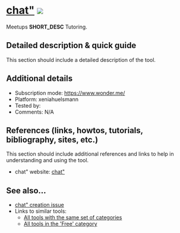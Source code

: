 # [chat"](HTW (Xenia))  [<img src="images/Free.png" align="bottom">](https://github.com/e-CLOSE/Toolbox/issues?q=label%3A01_TOOL+label%3AFree)

Meetups __SHORT_DESC__ Tutoring.


## Detailed description & quick guide

This section should include a detailed description of the tool.


## Additional details

- Subscription mode: https://www.wonder.me/
- Platform: xeniahuelsmann
- Tested by: 
- Comments: N/A


## References (links, howtos, tutorials, bibliography, sites, etc.)

This section should include additional references and links to help in
understanding and using the tool.

- chat" website: [chat"](HTW (Xenia))


## See also...

- [chat" creation issue](https://github.com/e-CLOSE/Toolbox/issues/66)
- Links to similar tools:
  - [All tools with the same set of categories](https://github.com/e-CLOSE/Toolbox/issues?q=label%3A01_TOOL+label%3AFree)
  - [All tools in the 'Free' category](https://github.com/e-CLOSE/Toolbox/issues?q=label%3A01_TOOL+label%3AFree)
